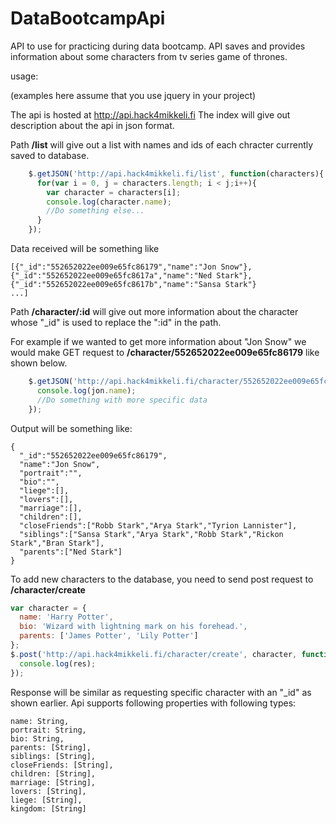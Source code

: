 ﻿# DataBootcampApi
API to use for practicing during data bootcamp.
API saves and provides information about some characters from tv series game of thrones.

usage:

(examples here assume that you use jquery in your project)

The api is hosted at http://api.hack4mikkeli.fi
The index will give out description about the api in json format.

Path **/list** will give out a list with names and ids of each chracter currently saved to database.
```javascript
    $.getJSON('http://api.hack4mikkeli.fi/list', function(characters){
      for(var i = 0, j = characters.length; i < j;i++){
        var character = characters[i];
        console.log(character.name);
        //Do something else...
      }
    });
```
Data received will be something like
```
[{"_id":"552652022ee009e65fc86179","name":"Jon Snow"},
{"_id":"552652022ee009e65fc8617a","name":"Ned Stark"},
{"_id":"552652022ee009e65fc8617b","name":"Sansa Stark"}
...]
```

Path **/character/:id** will give out more information about the character whose "_id" is used to replace the ":id" in the path.

For example if we wanted to get more information about "Jon Snow" we would make GET request to **/character/552652022ee009e65fc86179** like shown below.

```javascript
    $.getJSON('http://api.hack4mikkeli.fi/character/552652022ee009e65fc86179', function(jon){
      console.log(jon.name);
      //Do something with more specific data
    });
```
Output will be something like:
```
{
  "_id":"552652022ee009e65fc86179",
  "name":"Jon Snow",
  "portrait":"",
  "bio":"",
  "liege":[],
  "lovers":[],
  "marriage":[],
  "children":[],
  "closeFriends":["Robb Stark","Arya Stark","Tyrion Lannister"],
  "siblings":["Sansa Stark","Arya Stark","Robb Stark","Rickon Stark","Bran Stark"],
  "parents":["Ned Stark"]
}
```

To add new characters to the database, you need to send post request to **/character/create**
```javascript
var character = {
  name: 'Harry Potter',
  bio: 'Wizard with lightning mark on his forehead.',
  parents: ['James Potter', 'Lily Potter']
};
$.post('http://api.hack4mikkeli.fi/character/create', character, function(res){
  console.log(res);
});
```
Response will be similar as requesting specific character with an "_id" as shown earlier.
Api supports following properties with following types:
```
name: String,
portrait: String,
bio: String,
parents: [String],
siblings: [String],
closeFriends: [String],
children: [String],
marriage: [String],
lovers: [String],
liege: [String],
kingdom: [String]
```


